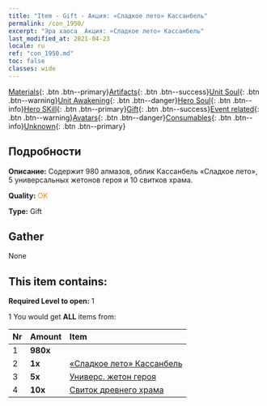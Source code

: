 ```yaml
---
title: "Item - Gift - Акция: «Сладкое лето» Кассанбель"
permalink: /con_1950/
excerpt: "Эра хаоса  Акция: «Сладкое лето» Кассанбель"
last_modified_at: 2021-04-23
locale: ru
ref: "con_1950.md"
toc: false
classes: wide
---
```

 [Materials](/ItemsRU/){: .btn .btn--primary}[Artifacts](/ItemsRU/Artifacts/){: .btn .btn--success}[Unit Soul](/ItemsRU/UnitSoul/){: .btn .btn--warning}[Unit Awakening](/ItemsRU/UnitAwakening/){: .btn .btn--danger}[Hero Soul](/ItemsRU/HeroSoul/){: .btn .btn--info}[Hero SKill](/ItemsRU/HeroSkill/){: .btn .btn--primary}[Gift](/ItemsRU/Gift/){: .btn .btn--success}[Event related](/ItemsRU/Events/){: .btn .btn--warning}[Avatars](/ItemsRU/Avatars/){: .btn .btn--danger}[Consumables](/ItemsRU/Consumables/){: .btn .btn--info}[Unknown](/ItemsRU/Unknown/){: .btn .btn--primary}

## Подробности
 **Описание:** Содержит 980 алмазов, облик Кассанбель «Сладкое лето», 5 универсальных жетонов героя и 10 свитков храма.

 **Quality:** <span style="color: #FF8C00">OK</span>

 **Type:** Gift

## Gather

  None

## This item contains:

 **Required Level to open:** 1

 1 You would get **ALL** items  from:

  | Nr | Amount |     Item    |
  |:---|:-------|:------------|
  | 1 |  **980x** | <i class="fas fa-gem"/> |  | 
  | 2 |  **1x** | [«Сладкое лето» Кассанбель](/ItemsRU/con_1080/) |  | 
  | 3 |  **5x** | [Универс. жетон героя](/ItemsRU/her_358/) |  | 
  | 4 |  **10x** | [Свиток древнего храма](/ItemsRU/con_697/) |  | 
